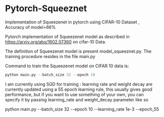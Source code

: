 # Pytorch-Squeeznet
Implementation of Squeezenet in pytorch using CIFAR-10 Dataset , Accuracy of model=66% 

Pytorch implementation of Squeezenet model as described in https://arxiv.org/abs/1602.07360 on cifar-10 Data.

The definition of Squeezenet model is present model_squeeznet.py. The training procedure resides in the file main.py

Command to train the Squeezenet model on CIFAR 10 data is:
```python
python main.py --batch_size 32 --epoch 10
```

I am currently using SGD for training : learning rate and weight decay are currently updated using a 55 epoch learning rule, this usually gives good performance, but if you want to use something of your own, you can specify it by passing learning_rate and weight_decay parameter like so

python main.py --batch_size 32 --epoch 10 --learning_rate 1e-3 --epoch_55
